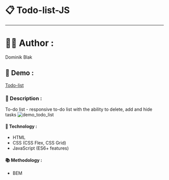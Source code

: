 # 📋 Todo-list-JS
******
# 👨‍💻 Author :
Dominik Blak

## 🚀 Demo :
[Todo-list](https://dominikblak.github.io/Todo-list-JS/)

### 📖 Description :
To-do list - responsive to-do list with the ability to delete, add and hide tasks
<img src="https://github.com/dominikblak/TodoList/blob/master/img/Animation.gif" alt="demo_todo_list">

#### 🧰 Technology :
- HTML
- CSS (CSS Flex, CSS Grid)
- JavaScript (ES6+ features)

#### 📚 Methodology :
- BEM


